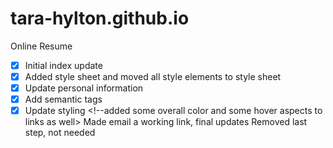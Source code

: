 # tara-hylton.github.io
Online Resume
- [x] Initial index update
- [x] Added style sheet and moved all style elements to style sheet
- [x] Update personal information
- [x] Add semantic tags
- [x] Update styling  <!--added some overall color and some hover aspects to links as well>
Made email a working link, final updates
Removed last step, not needed